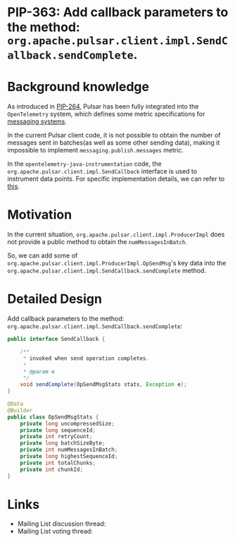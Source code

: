 # PIP-363: Add callback parameters to the method: `org.apache.pulsar.client.impl.SendCallback.sendComplete`.

# Background knowledge


As introduced in [PIP-264](https://github.com/apache/pulsar/blob/master/pip/pip-264.md), Pulsar has been fully integrated into the `OpenTelemetry` system, which defines some metric specifications for [messaging systems](https://opentelemetry.io/docs/specs/semconv/messaging/messaging-metrics/#metric-messagingpublishduration).

In the current Pulsar client code, it is not possible to obtain the number of messages sent in batches(as well as some other sending data), making it impossible to implement `messaging.publish.messages` metric.

In the `opentelemetry-java-instrumentation` code, the `org.apache.pulsar.client.impl.SendCallback` interface is used to instrument data points. For specific implementation details, we can refer to [this](https://github.com/open-telemetry/opentelemetry-java-instrumentation/blob/main/instrumentation/pulsar/pulsar-2.8/javaagent/src/main/java/io/opentelemetry/javaagent/instrumentation/pulsar/v2_8/ProducerImplInstrumentation.java#L89-L135).

# Motivation

<!--
Describe the problem this proposal is trying to solve.

* Explain what is the problem you're trying to solve - current situation.
* This section is the "Why" of your proposal.
-->

In the current situation, `org.apache.pulsar.client.impl.ProducerImpl` does not provide a public method to obtain the `numMessagesInBatch`.

So, we can add some of `org.apache.pulsar.client.impl.ProducerImpl.OpSendMsg`'s key data into the `org.apache.pulsar.client.impl.SendCallback.sendComplete` method.

# Detailed Design

Add callback parameters to the method: `org.apache.pulsar.client.impl.SendCallback.sendComplete`:

```java
public interface SendCallback {

    /**
     * invoked when send operation completes.
     *
     * @param e
     */
    void sendComplete(OpSendMsgStats stats, Exception e);
}

@Data
@Builder
public class OpSendMsgStats {
    private long uncompressedSize;
    private long sequenceId;
    private int retryCount;
    private long batchSizeByte;
    private int numMessagesInBatch;
    private long highestSequenceId;
    private int totalChunks;
    private int chunkId;
}
```

# Links

<!--
Updated afterwards
-->
* Mailing List discussion thread:
* Mailing List voting thread:
